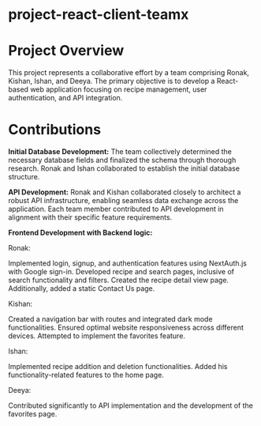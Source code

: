 # project-react-client-teamx

# Project Overview
This project represents a collaborative effort by a team comprising Ronak, Kishan, Ishan, and Deeya. The primary objective is to develop a React-based web application focusing on recipe management, user authentication, and API integration.

# Contributions

**Initial Database Development:**
The team collectively determined the necessary database fields and finalized the schema through thorough research.
Ronak and Ishan collaborated to establish the initial database structure.

**API Development:**
Ronak and Kishan collaborated closely to architect a robust API infrastructure, enabling seamless data exchange across the application.
Each team member contributed to API development in alignment with their specific feature requirements.

**Frontend Development with Backend logic:**

Ronak:

Implemented login, signup, and authentication features using NextAuth.js with Google sign-in.
Developed recipe and search pages, inclusive of search functionality and filters.
Created the recipe detail view page.
Additionally, added a static Contact Us page.

Kishan:

Created a navigation bar with routes and integrated dark mode functionalities.
Ensured optimal website responsiveness across different devices.
Attempted to implement the favorites feature.

Ishan:

Implemented recipe addition and deletion functionalities.
Added his functionality-related features to the home page.

Deeya:

Contributed significantly to API implementation and the development of the favorites page.



